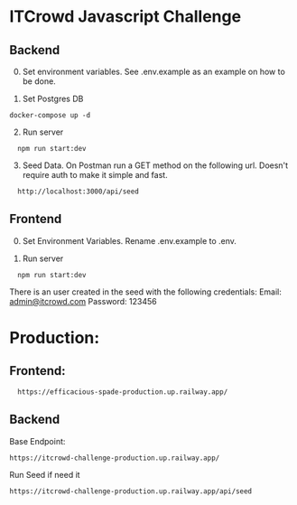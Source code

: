 # ITCrowd Javascript Challenge

## Backend

0. Set environment variables. See .env.example as an example on how to be done.

1. Set Postgres DB

```
docker-compose up -d
```

2. Run server 

```
  npm run start:dev
```

3. Seed Data. On Postman run a GET method on the following url. Doesn't require auth to make it simple and fast.

```
  http://localhost:3000/api/seed
```

## Frontend

0. Set Environment Variables. Rename .env.example to .env.

1. Run server

```
  npm run start:dev
```

There is an user created in the seed with the following credentials:
Email: admin@itcrowd.com
Password: 123456


# Production:

## Frontend:

```
  https://efficacious-spade-production.up.railway.app/
```

## Backend

Base Endpoint:

```
https://itcrowd-challenge-production.up.railway.app/
```

Run Seed if need it
```
https://itcrowd-challenge-production.up.railway.app/api/seed
```